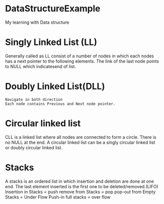 # DataStructureExample
My learning with Data structure 

# Singly Linked List (LL)
Generally called as LL consist of a number of nodes in which each nodes has a next pointer to the following elements.
The link of the last node points to NULL which indicatesend of list.

# Doubly Linked List(DLL)
    Navigate in both direction
    Each node contains Previous and Next node pointer.
     
# Circular linked list
CLL is a linked list where all nodes are connected to form a circle. 
There is no NULL at the end. A circular linked list can be a singly circular linked list or 
doubly circular linked list.

# Stacks
A stacks is an ordered list in which insertion and deletion are done at one end.
The last element inserted is the first one to be deleted/removed.(LIFO)
Insertion in Stacks = push
remove from Stacks = pop
pop-out from Empty Stacks = Under Flow
Push-in full stacks = over flow
